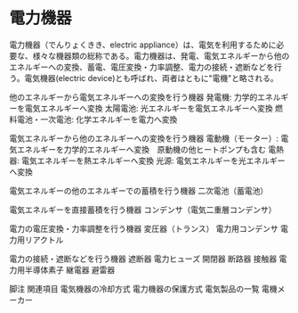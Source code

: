 # 電力機器

電力機器（でんりょくきき、electric appliance）は、電気を利用するために必要な、様々な機器類の総称である。電力機器は、発電、電気エネルギーから他のエネルギーへの変換、蓄電、電圧変換・力率調整、電力の接続・遮断などを行う。電気機器(electric device)とも呼ばれ、両者はともに"電機"と略される。

他のエネルギーから電気エネルギーへの変換を行う機器
発電機: 力学的エネルギーを電気エネルギーへ変換
太陽電池: 光エネルギーを電気エネルギーへ変換
燃料電池・一次電池: 化学エネルギーを電力へ変換

電気エネルギーから他のエネルギーへの変換を行う機器
電動機（モーター）: 電気エネルギーを力学的エネルギーへ変換　原動機の他ヒートポンプも含む
電熱器: 電気エネルギーを熱エネルギーへ変換
光源: 電気エネルギーを光エネルギーへ変換

電気エネルギーの他のエネルギーでの蓄積を行う機器
二次電池（蓄電池）

電気エネルギーを直接蓄積を行う機器
コンデンサ（電気二重層コンデンサ）

電力の電圧変換・力率調整を行う機器
変圧器（トランス）
電力用コンデンサ
電力用リアクトル

電力の接続・遮断などを行う機器
遮断器
電力ヒューズ
開閉器
断路器
接触器
電力用半導体素子
継電器
避雷器

脚注
関連項目
電気機器の冷却方式
電力機器の保護方式
電気製品の一覧
電機メーカー